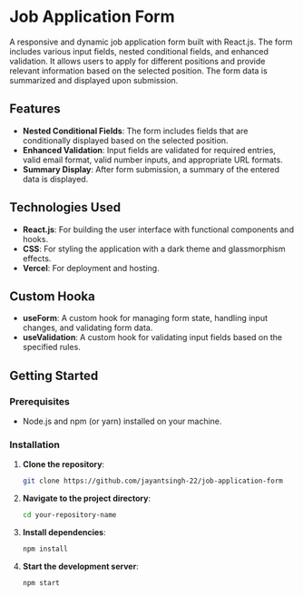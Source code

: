 # Job Application Form

A responsive and dynamic job application form built with React.js. The form includes various input fields, nested conditional fields, and enhanced validation. It allows users to apply for different positions and provide relevant information based on the selected position. The form data is summarized and displayed upon submission.

## Features

- **Nested Conditional Fields**: The form includes fields that are conditionally displayed based on the selected position.
- **Enhanced Validation**: Input fields are validated for required entries, valid email format, valid number inputs, and appropriate URL formats.
- **Summary Display**: After form submission, a summary of the entered data is displayed.

## Technologies Used

- **React.js**: For building the user interface with functional components and hooks.
- **CSS**: For styling the application with a dark theme and glassmorphism effects.
- **Vercel**: For deployment and hosting.

## Custom Hooka

- **useForm**: A custom hook for managing form state, handling input changes, and validating form data.
- **useValidation**: A custom hook for validating input fields based on the specified rules.

## Getting Started

### Prerequisites

- Node.js and npm (or yarn) installed on your machine.

### Installation

1. **Clone the repository**:
   ```sh
   git clone https://github.com/jayantsingh-22/job-application-form
   ```
2. **Navigate to the project directory**:
   ```sh
   cd your-repository-name
   ```
3. **Install dependencies**:
   ```sh
   npm install
   ```
4. **Start the development server**:
   ```sh
   npm start
   ```
